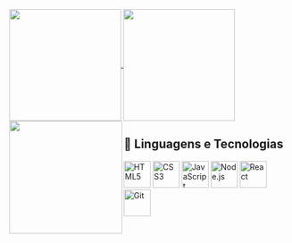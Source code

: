 <a href="#">
  <img height="200" align="center" src="https://my-stats-43gk.vercel.app/api?username=notoriouswin&show_icons=true&theme=gotham&hide=contribs,issues&show=discussions_answered&rank_icon=github&include_all_commits=true&card_width=150" />
</a>
<a href="#">
  <img height="200" align="center" src="https://my-stats-43gk.vercel.app/api/top-langs/?username=notoriouswin&langs_count=8&layout=compact&theme=gotham&card_width=150" />
</a>

<img align="left" height="202" src="https://github-readme-streak-stats-git-main-davids-projects-ad77adcc.vercel.app/?user=notoriouswin&theme=gotham"/>

<p align="right">
  <h2> 👾 Linguagens e Tecnologias </h2>
  <a href="#"><img width="48" height="48" src="https://img.icons8.com/color/48/html-5--v1.png" alt="HTML5"/></a>
  <a href="#"><img width="48" height="48" src="https://img.icons8.com/color/48/css3.png" alt="CSS3"/></a>
  <a href="#"><img width="48" height="48" src="https://img.icons8.com/fluency/48/javascript.png" alt="JavaScript"/></a>
  <a href="#"><img width="48" height="48" src="https://img.icons8.com/?size=100&id=54087&format=png&color=000000" alt="Node.js"/></a>
  <a href="#"><img width="48" height="48" src="https://img.icons8.com/?size=100&id=QBqFNfPPB2Kx&format=png&color=000000" alt="React"/></a>
  <a href="#"><img width="48" height="48" src="https://img.icons8.com/color/48/git.png" alt="Git"/></a>
</p>
